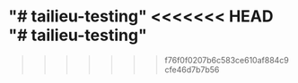 "# tailieu-testing" 
<<<<<<< HEAD
"# tailieu-testing" 
=======
>>>>>>> f76f0f0207b6c583ce610af884c9cfe46d7b7b56
